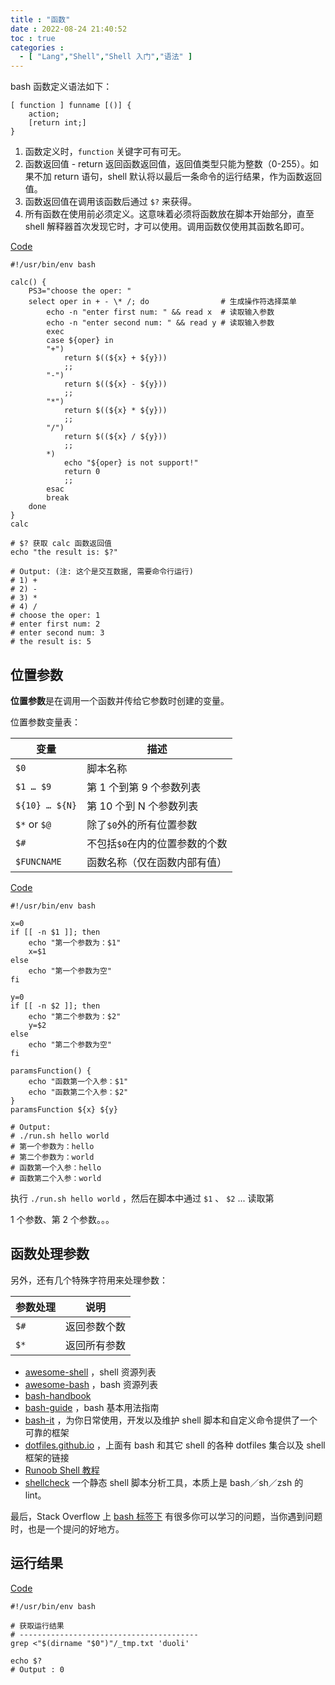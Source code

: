 ```yaml
---
title : "函数"
date : 2022-08-24 21:40:52
toc : true
categories :
  - [ "Lang","Shell","Shell 入门","语法" ]
---
```


bash 函数定义语法如下：

```shell
[ function ] funname [()] {
    action;
    [return int;]
}
```

1. 函数定义时，`function` 关键字可有可无。
2. 函数返回值 - return 返回函数返回值，返回值类型只能为整数（0-255）。如果不加 return 语句，shell 默认将以最后一条命令的运行结果，作为函数返回值。
3. 函数返回值在调用该函数后通过 `$?` 来获得。
4. 所有函数在使用前必须定义。这意味着必须将函数放在脚本开始部分，直至 shell 解释器首次发现它时，才可以使用。调用函数仅使用其函数名即可。

[Code](https://github.com/imvkmark/shell-get-started/blob/5c513c88f36bf6b9c474e12333d0d6776fa93b70/3_lang_ref/6_function/operation.sh)

```shell
#!/usr/bin/env bash

calc() {
    PS3="choose the oper: "
    select oper in + - \* /; do                # 生成操作符选择菜单
        echo -n "enter first num: " && read x  # 读取输入参数
        echo -n "enter second num: " && read y # 读取输入参数
        exec
        case ${oper} in
        "+")
            return $((${x} + ${y}))
            ;;
        "-")
            return $((${x} - ${y}))
            ;;
        "*")
            return $((${x} * ${y}))
            ;;
        "/")
            return $((${x} / ${y}))
            ;;
        *)
            echo "${oper} is not support!"
            return 0
            ;;
        esac
        break
    done
}
calc

# $? 获取 calc 函数返回值
echo "the result is: $?"

# Output: (注: 这个是交互数据, 需要命令行运行)
# 1) +
# 2) -
# 3) *
# 4) /
# choose the oper: 1
# enter first num: 2
# enter second num: 3
# the result is: 5
```

## 位置参数

**位置参数**是在调用一个函数并传给它参数时创建的变量。

位置参数变量表：

| 变量             | 描述                |
|----------------|-------------------|
| `$0`           | 脚本名称              |
| `$1 … $9`      | 第 1 个到第 9 个参数列表   |
| `${10} … ${N}` | 第 10 个到 N 个参数列表   |
| `$*` or `$@`   | 除了`$0`外的所有位置参数    |
| `$#`           | 不包括`$0`在内的位置参数的个数 |
| `$FUNCNAME`    | 函数名称（仅在函数内部有值）    |

[Code](https://github.com/imvkmark/shell-get-started/blob/5c513c88f36bf6b9c474e12333d0d6776fa93b70/3_lang_ref/6_function/run.sh)

```shell
#!/usr/bin/env bash

x=0
if [[ -n $1 ]]; then
    echo "第一个参数为：$1"
    x=$1
else
    echo "第一个参数为空"
fi

y=0
if [[ -n $2 ]]; then
    echo "第二个参数为：$2"
    y=$2
else
    echo "第二个参数为空"
fi

paramsFunction() {
    echo "函数第一个入参：$1"
    echo "函数第二个入参：$2"
}
paramsFunction ${x} ${y}

# Output:
# ./run.sh hello world
# 第一个参数为：hello
# 第二个参数为：world
# 函数第一个入参：hello
# 函数第二个入参：world
```

执行 `./run.sh hello world` ，然后在脚本中通过 `$1` 、 `$2` ... 读取第

1 个参数、第 2 个参数。。。

## 函数处理参数

另外，还有几个特殊字符用来处理参数：

| 参数处理 | 说明     |
|------|--------|
| `$#` | 返回参数个数 |
| `$*` | 返回所有参数 |

- [awesome-shell](https://github.com/alebcay/awesome-shell) ，shell 资源列表
- [awesome-bash](https://github.com/awesome-lists/awesome-bash) ，bash 资源列表
- [bash-handbook](https://github.com/denysdovhan/bash-handbook)
- [bash-guide](https://github.com/vuuihc/bash-guide) ，bash 基本用法指南
- [bash-it](https://github.com/Bash-it/bash-it) ，为你日常使用，开发以及维护 shell 脚本和自定义命令提供了一个可靠的框架
- [dotfiles.github.io](http://dotfiles.github.io/) ，上面有 bash 和其它 shell 的各种 dotfiles 集合以及 shell 框架的链接
- [Runoob Shell 教程](http://www.runoob.com/linux/linux-shell.html)
- [shellcheck](https://github.com/koalaman/shellcheck) 一个静态 shell 脚本分析工具，本质上是 bash／sh／zsh 的 lint。

最后，Stack Overflow 上 [bash 标签下](https://stackoverflow.com/questions/tagged/bash) 有很多你可以学习的问题，当你遇到问题时，也是一个提问的好地方。

## 运行结果

[Code](https://github.com/imvkmark/shell-get-started/blob/5c513c88f36bf6b9c474e12333d0d6776fa93b70/3_lang_ref/6_function/result.sh)

```shell
#!/usr/bin/env bash

# 获取运行结果
# ----------------------------------------
grep <"$(dirname "$0")"/_tmp.txt 'duoli'

echo $?
# Output : 0
```

